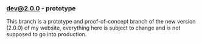 ### dev@2.0.0 - prototype

This branch is a prototype and proof-of-concept branch of the new version (2.0.0) of my website, 
everything here is subject to change and is not supposed to go into production.
